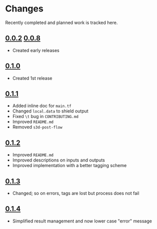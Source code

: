 # Changes
Recently completed and planned work is tracked here.

## [0.0.2](.) [0.0.8](.)
- Created early releases

## [0.1.0](.)
- Created 1st release

## [0.1.1](.)
- Added inline doc for `main.tf`
- Changed `local.data` to shield output
- Fixed `\t` bug in `CONTRIBUTING.md`
- Improved `README.md`
- Removed `s3d-post-flow`

## [0.1.2](.)
- Improved `README.md`
- Improved descriptions on inputs and outputs
- Improved implementation with a better tagging scheme

## [0.1.3](.)
- Changed; so on errors, tags are lost but process does not fail

## [0.1.4](.)
- Simplified result management and now lower case "error" message
